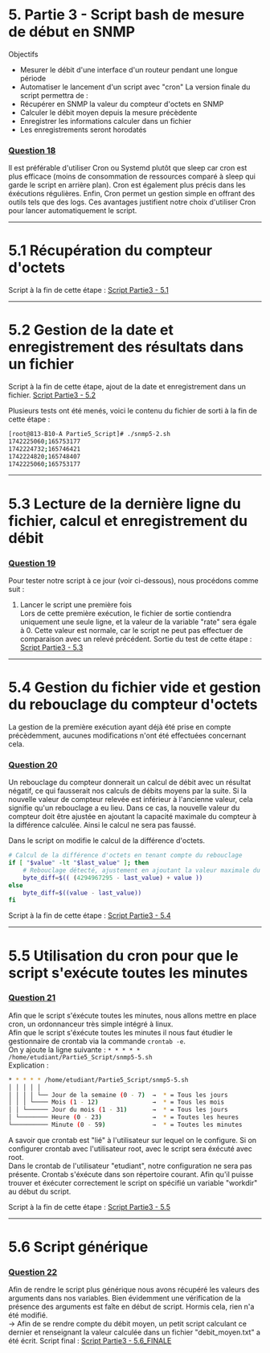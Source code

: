 # 5. Partie 3 - Script bash de mesure de début en SNMP
Objectifs
- Mesurer le débit d'une interface d'un routeur pendant une longue période
- Automatiser le lancement d'un script avec "cron"
La version finale du script permettra de :
- Récupérer en SNMP la valeur du compteur d'octets en SNMP
- Calculer le débit moyen depuis la mesure précèdente
- Enregistrer les informations calculer dans un fichier
- Les enregistrements seront horodatés


### <u> Question 18 </u>
Il est préférable d'utiliser Cron ou Systemd plutôt que sleep car cron est plus efficace (moins de consommation de ressources comparé à sleep qui garde le script en arrière plan). Cron est également plus précis dans les éxécutions régulières.
Enfin, Cron permet un gestion simple en offrant des outils tels que des logs. Ces avantages justifient notre choix d'utiliser Cron pour lancer automatiquement le script.

**************************************************
# 5.1 Récupération du compteur d'octets
Script à la fin de cette étape : [Script Partie3 - 5.1](https://github.com/RIBIOLLET-Mathieu/25-813-RIBIOLLET/blob/main/Partie_3/script_Partie3%20-%205-1.md)  

**************************************************
# 5.2 Gestion de la date et enregistrement des résultats dans un fichier
Script à la fin de cette étape, ajout de la date et enregistrement dans un fichier.
[Script Partie3 - 5.2](https://github.com/RIBIOLLET-Mathieu/25-813-RIBIOLLET/blob/main/Partie_3/script_Partie3%20-%205-2.md)  

Plusieurs tests ont été menés, voici le contenu du fichier de sorti à la fin de cette étape :
```bash
[root@813-B10-A Partie5_Script]# ./snmp5-2.sh 
1742225060;165753177
1742224732;165746421
1742224820;165748407
1742225060;165753177
```

**************************************************
# 5.3 Lecture de la dernière ligne du fichier, calcul et enregistrement du débit
### <u> Question 19 </u>
Pour tester notre script à ce jour (voir ci-dessous), nous procédons comme suit :  
1) Lancer le script une première fois  
   Lors de cette première exécution, le fichier de sortie contiendra uniquement une seule ligne, et la valeur de la variable "rate" sera égale à 0. Cette valeur est 
   normale, car le script ne peut pas effectuer de comparaison avec un relevé précédent.
   Sortie du test de cette étape : [Script Partie3 - 5.3](https://github.com/RIBIOLLET-Mathieu/25-813-RIBIOLLET/blob/main/Partie_3/script_Partie3%20-%205-3.md)  

**************************************************
# 5.4 Gestion du fichier vide et gestion du rebouclage du compteur d'octets
La gestion de la première exécution ayant déjà été prise en compte précèdemment, aucunes modifications n'ont été effectuées concernant cela.  
### <u> Question 20 </u>
Un rebouclage du compteur donnerait un calcul de débit avec un résultat négatif, ce qui fausserait nos calculs de débits moyens par la suite.
Si la nouvelle valeur de compteur relevée est inférieur à l'ancienne valeur, cela signifie qu'un rebouclage a eu lieu. Dans ce cas, la nouvelle valeur du compteur doit être ajustée en ajoutant la capacité maximale du compteur à la différence calculée. Ainsi le calcul ne sera pas faussé.

Dans le script on modifie le calcul de la différence d'octets.
```bash
# Calcul de la différence d'octets en tenant compte du rebouclage
if [ "$value" -lt "$last_value" ]; then
    # Rebouclage détecté, ajustement en ajoutant la valeur maximale du compteur (32 bits)
    byte_diff=$(( (4294967295 - last_value) + value ))
else
    byte_diff=$((value - last_value))
fi
```

Script à la fin de cette étape : [Script Partie3 - 5.4](https://github.com/RIBIOLLET-Mathieu/25-813-RIBIOLLET/blob/main/Partie_3/script_Partie3%20-%205-4.md)  

**************************************************
# 5.5 Utilisation du cron pour que le script s'exécute toutes les minutes
### <u> Question 21 </u>
Afin que le script s'éxécute toutes les minutes, nous allons mettre en place cron, un ordonnanceur très simple intégré à linux.  
Afin que le script s'éxécute toutes les minutes il nous faut étudier le gestionnaire de crontab via la commande ```crontab -e```.  
On y ajoute la ligne suivante : ```* * * * * /home/etudiant/Partie5_Script/snmp5-5.sh```  
Explication :  
```bash
* * * * * /home/etudiant/Partie5_Script/snmp5-5.sh
│ │ │ │ │
│ │ │ │ └── Jour de la semaine (0 - 7)  →  * = Tous les jours
│ │ │ └──── Mois (1 - 12)               →  * = Tous les mois
│ │ └────── Jour du mois (1 - 31)       →  * = Tous les jours
│ └──────── Heure (0 - 23)              →  * = Toutes les heures
└────────── Minute (0 - 59)             →  * = Toutes les minutes
```
A savoir que crontab est "lié" à l'utilisateur sur lequel on le configure. Si on configurer crontab avec l'utilisateur root, avec le script sera éxécuté avec root.  
Dans le crontab de l'utilisateur "etudiant", notre configuration ne sera pas présente.
Crontab s'éxécute dans son répertoire courant. Afin qu'il puisse trouver et éxécuter correctement le script on spécifié un variable "workdir" au début du script.

Script à la fin de cette étape : [Script Partie3 - 5.5](https://github.com/RIBIOLLET-Mathieu/25-813-RIBIOLLET/blob/main/Partie_3/script_Partie3%20-%205-5.md)

**************************************************
# 5.6 Script générique
### <u> Question 22 </u>
Afin de rendre le script plus générique nous avons récupéré les valeurs des arguments dans nos variables. Bien évidemment une vérification de la présence des arguments est faîte en début de script. Hormis cela, rien n'a été modifié.  
-> Afin de se rendre compte du débit moyen, un petit script calculant ce dernier et renseignant la valeur calculée dans un fichier "debit_moyen.txt" a été écrit.
Script final : [Script Partie3 - 5.6_FINALE](https://github.com/RIBIOLLET-Mathieu/25-813-RIBIOLLET/blob/main/Partie_3/script_Partie3%20-%205-6-FINAL.md)
